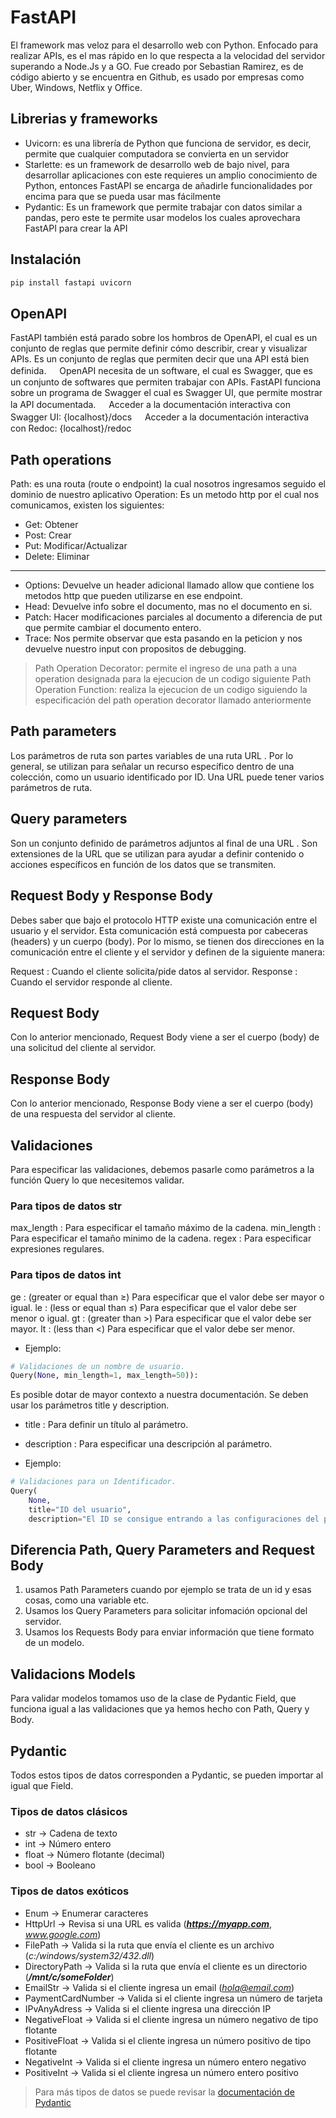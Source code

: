 # FastAPI

El framework mas veloz para el desarrollo web con Python. Enfocado para realizar APIs, es el mas rápido en lo que respecta a la velocidad del servidor superando a Node.Js y a GO. Fue creado por Sebastian Ramirez, es de código abierto y se encuentra en Github, es usado por empresas como Uber, Windows, Netflix y Office.

## Librerias y frameworks

* Uvicorn: es una librería de Python que funciona de servidor, es decir, permite que cualquier computadora se convierta en un servidor
* Starlette: es un framework de desarrollo web de bajo nivel, para desarrollar aplicaciones con este requieres un amplio conocimiento de Python, entonces FastAPI se encarga de añadirle funcionalidades por encima para que se pueda usar mas fácilmente
* Pydantic: Es un framework que permite trabajar con datos similar a pandas, pero este te permite usar modelos los cuales aprovechara FastAPI para crear la API

## Instalación

~~~bash
pip install fastapi uvicorn
~~~

## OpenAPI

FastAPI también está parado sobre los hombros de OpenAPI, el cual es un conjunto de reglas que permite definir cómo describir, crear y visualizar APIs. Es un conjunto de reglas que permiten decir que una API está bien definida.
ㅤ
OpenAPI necesita de un software, el cual es Swagger, que es un conjunto de softwares que permiten trabajar con APIs. FastAPI funciona sobre un programa de Swagger el cual es Swagger UI, que permite mostrar la API documentada.
ㅤ
Acceder a la documentación interactiva con Swagger UI:
{localhost}/docs
ㅤ
Acceder a la documentación interactiva con Redoc:
{localhost}/redoc

## Path operations

Path: es una routa (route o endpoint) la cual nosotros ingresamos seguido el dominio de nuestro aplicativo
Operation: Es un metodo http por el cual nos comunicamos, existen los siguientes:

* Get: Obtener
* Post: Crear
* Put: Modificar/Actualizar
* Delete: Eliminar

---

* Options: Devuelve un header adicional llamado allow que contiene los metodos http que pueden utilizarse en ese endpoint.
* Head: Devuelve info sobre el documento, mas no el documento en si.
* Patch: Hacer modificaciones parciales al documento a diferencia de put que permite cambiar el documento entero.
* Trace: Nos permite observar que esta pasando en la peticion y nos devuelve nuestro input con propositos de debugging.

> Path Operation Decorator: permite el ingreso de una path a una operation designada para la ejecucion de un codigo siguiente
> Path Operation Function: realiza la ejecucion de un codigo siguiendo la especificación del path operation decorator llamado anteriormente

## Path parameters

Los parámetros de ruta son partes variables de una ruta URL . Por lo general, se utilizan para señalar un recurso específico dentro de una colección, como un usuario identificado por ID. Una URL puede tener varios parámetros de ruta.

## Query parameters

Son un conjunto definido de parámetros adjuntos al final de una URL . Son extensiones de la URL que se utilizan para ayudar a definir contenido o acciones específicos en función de los datos que se transmiten.

## Request Body y Response Body

Debes saber que bajo el protocolo HTTP existe una comunicación entre el usuario y el servidor. Esta comunicación está compuesta por cabeceras (headers) y un cuerpo (body). Por lo mismo, se tienen dos direcciones en la comunicación entre el cliente y el servidor y definen de la siguiente manera:

Request : Cuando el cliente solicita/pide datos al servidor.
Response : Cuando el servidor responde al cliente.

## Request Body

Con lo anterior mencionado, Request Body viene a ser el cuerpo (body) de una solicitud del cliente al servidor.

## Response Body

Con lo anterior mencionado, Response Body viene a ser el cuerpo (body) de una respuesta del servidor al cliente.

## Validaciones

Para especificar las validaciones, debemos pasarle como parámetros a la función Query lo que necesitemos validar.

### Para tipos de datos str

max_length : Para especificar el tamaño máximo de la cadena.
min_length : Para especificar el tamaño minimo de la cadena.
regex : Para especificar expresiones regulares.

### Para tipos de datos int

ge : (greater or equal than ≥) Para especificar que el valor debe ser mayor o igual.
le : (less or equal than ≤) Para especificar que el valor debe ser menor o igual.
gt : (greater than >) Para especificar que el valor debe ser mayor.
lt : (less than <) Para especificar que el valor debe ser menor.

* Ejemplo:

~~~python
# Validaciones de un nombre de usuario.
Query(None, min_length=1, max_length=50)):
~~~

Es posible dotar de mayor contexto a nuestra documentación. Se deben usar los parámetros title y description.

* title : Para definir un título al parámetro.
* description : Para especificar una descripción al parámetro.

* Ejemplo:

~~~python
# Validaciones para un Identificador.
Query(
    None, 
    title="ID del usuario", 
    description="El ID se consigue entrando a las configuraciones del perfil")
~~~

## Diferencia Path, Query Parameters and Request Body

1. usamos Path Parameters cuando por ejemplo se trata de un id y esas cosas, como una variable etc.
2. Usamos los Query Parameters para solicitar infomación opcional del servidor.
3. Usamos los Requests Body para enviar información que tiene formato de un modelo.

## Validacions Models

Para validar modelos tomamos uso de la clase de Pydantic Field, que funciona igual a las validaciones que ya hemos hecho con Path, Query y Body.

## Pydantic

Todos estos tipos de datos corresponden a Pydantic, se pueden importar al igual que Field.

### Tipos de datos clásicos

* str → Cadena de texto
* int → Número entero
* float → Número flotante (decimal)
* bool → Booleano

### Tipos de datos exóticos

* Enum → Enumerar caracteres
* HttpUrl → Revisa si una URL es valida (***https://myapp.com***, *www.google.com*)
* FilePath → Valida si la ruta que envía el cliente es un archivo (*c:/windows/system32/432.dll*)
* DirectoryPath → Valida si la ruta que envía el cliente es un directorio (***/mnt/c/someFolder***)
* EmailStr → Valida si el cliente ingresa un email (*hola@email.com*)
* PaymentCardNumber → Valida si el cliente ingresa un número de tarjeta
* IPvAnyAdress → Valida si el cliente ingresa una dirección IP
* NegativeFloat → Valida si el cliente ingresa un número negativo de tipo flotante
* PositiveFloat → Valida si el cliente ingresa un número positivo de tipo flotante
* NegativeInt → Valida si el cliente ingresa un número entero negativo
* PositiveInt → Valida si el cliente ingresa un número entero positivo

> Para más tipos de datos se puede revisar la [documentación de Pydantic](https://pydantic-docs.helpmanual.io/usage/types/)